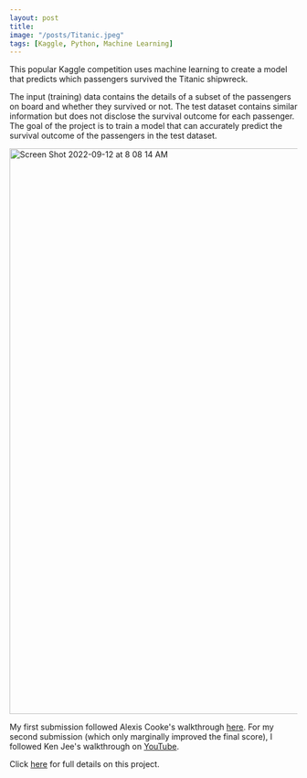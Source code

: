 ```yaml
---
layout: post
title: 
image: "/posts/Titanic.jpeg"
tags: [Kaggle, Python, Machine Learning]
---
```


This popular Kaggle competition uses machine learning to create a model that predicts which passengers survived the Titanic shipwreck.

The input (training) data contains the details of a subset of the passengers on board and whether they survived or not. The test dataset contains similar information but does not disclose the survival outcome for each passenger. The goal of the project is to train a model that can accurately predict the survival outcome of the passengers in the test dataset.

<img width="990" alt="Screen Shot 2022-09-12 at 8 08 14 AM" src="https://user-images.githubusercontent.com/19756136/189649447-213c3c5f-60ac-4e28-961d-197fb3d2ccac.png">

My first submission followed Alexis Cooke's walkthrough [here](https://www.kaggle.com/code/alexisbcook/titanic-tutorial/notebook). For my second submission (which only marginally improved the final score), I followed Ken Jee's walkthrough on [YouTube](https://www.youtube.com/watch?v=I3FBJdiExcg).

Click [here](https://www.kaggle.com/code/cdelgado2/getting-started-with-titanic-2nd-submission) for full details on this project.
